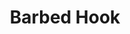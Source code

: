 ---
templateKey: blog-post
featuredpost: false
featuredimage: /assets/Barbed_Hook.png
title: Barbed Hook
description: Fishing Tackle
testfield: 1382
---